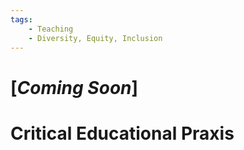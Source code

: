 ```yaml
---
tags:
    - Teaching
    - Diversity, Equity, Inclusion
---
```


# [_Coming Soon_]

# Critical Educational Praxis
